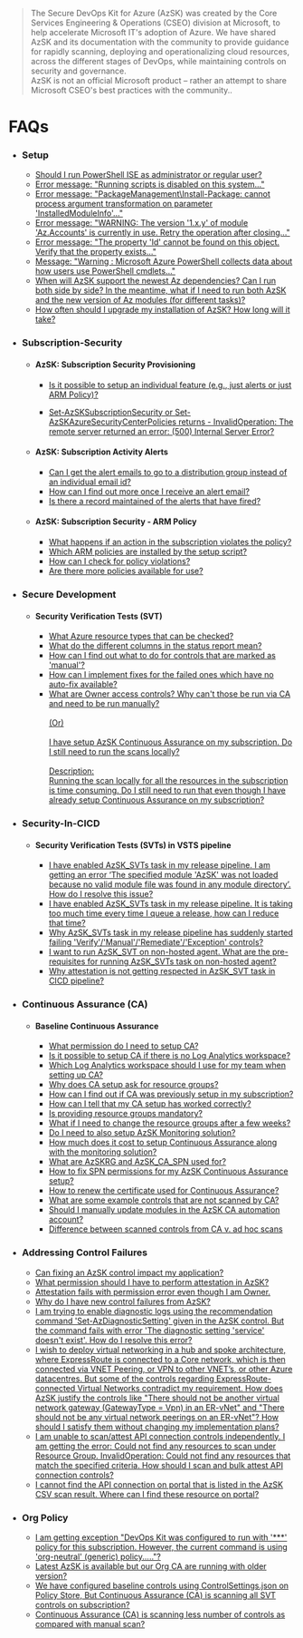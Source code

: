 > The Secure DevOps Kit for Azure (AzSK) was created by the Core Services Engineering & Operations (CSEO) division at Microsoft, to help accelerate Microsoft IT's adoption of Azure. We have shared AzSK and its documentation with the community to provide guidance for rapidly scanning, deploying and operationalizing cloud resources, across the different stages of DevOps, while maintaining controls on security and governance.
<br>AzSK is not an official Microsoft product – rather an attempt to share Microsoft CSEO's best practices with the community..
# FAQs

- ### Setup
  - [Should I run PowerShell ISE as administrator or regular user?](../00a-Setup/Readme.md#should-i-run-powershell-ise-as-administrator-or-regular-user)
  - [Error message: "Running scripts is disabled on this system..."](../00a-Setup/Readme.md#error-message-running-scripts-is-disabled-on-this-system)
  - [Error message: "PackageManagement\Install-Package: cannot process argument transformation on parameter 'InstalledModuleInfo'..."](../00a-Setup/Readme.md#error-message-packagemanagementinstall-package-cannot-process-argument-transformation-on-parameter-installedmoduleinfo)
  - [Error message: "WARNING: The version '1.x.y' of module 'Az.Accounts' is currently in use. Retry the operation after closing..."](../00a-Setup/Readme.md#error-message-warning-the-version-1xy-of-module-azaccounts-is-currently-in-use-retry-the-operation-after-closing)
  - [Error message: "The property 'Id' cannot be found on this object. Verify that the property exists..."](../00a-Setup/Readme.md#error-message-the-property-id-cannot-be-found-on-this-object-verify-that-the-property-exists)
  - [Message: "Warning : Microsoft Azure PowerShell collects data about how users use PowerShell cmdlets..."](../00a-Setup/Readme.md#message-warning--microsoft-azure-powershell-collects-data-about-how-users-use-powershell-cmdlets)
  - [When will AzSK support the newest Az dependencies? Can I run both side by side? In the meantime, what if I need to run both AzSK and the new version of Az modules (for different tasks)?](../00a-Setup/Readme.md#when-will-azsk-support-the-newest-az-dependencies-can-i-run-both-side-by-side-in-the-meantime-what-if-i-need-to-run-both-azsk-and-the-new-version-of-az-modules-for-different-tasks)
  - [How often should I upgrade my installation of AzSK? How long will it take?](../00a-Setup/Readme.md#how-often-should-i-upgrade-my-installation-of-azsk-how-long-will-it-take)
  
- ### Subscription-Security
  - #### AzSK: Subscription Security Provisioning
    - [Is it possible to setup an individual feature (e.g., just alerts or just ARM Policy)?](../01-Subscription-Security/Readme.md#is-it-possible-to-setup-an-individual-feature-eg-just-alerts-or-just-arm-policy)

    - [Set-AzSKSubscriptionSecurity  or Set-AzSKAzureSecurityCenterPolicies returns - InvalidOperation: The remote server returned an error: (500) Internal Server Error?](../01-Subscription-Security/Readme.md#set-azsksubscriptionsecurity--or-set-azskazuresecuritycenterpolicies-returns---invalidoperation-the-remote-server-returned-an-error-500-internal-server-error)


  - #### AzSK: Subscription Activity Alerts  
    - [Can I get the alert emails to go to a distribution group instead of an individual email id?](../01-Subscription-Security/Readme.md#can-i-get-the-alert-emails-to-go-to-a-distribution-group-instead-of-an-individual-email-id)
    - [How can I find out more once I receive an alert email?](../01-Subscription-Security/Readme.md#how-can-i-find-out-more-once-i-receive-an-alert-email)
    - [Is there a record maintained of the alerts that have fired?](../01-Subscription-Security/Readme.md#is-there-a-record-maintained-of-the-alerts-that-have-fired)
  - #### AzSK: Subscription Security - ARM Policy
    - [What happens if an action in the subscription violates the policy?](../01-Subscription-Security/Readme.md#what-happens-if-an-action-in-the-subscription-violates-the-policy)
    - [Which ARM policies are installed by the setup script?](../01-Subscription-Security/Readme.md#which-arm-policies-are-installed-by-the-setup-script)
    - [How can I check for policy violations?](../01-Subscription-Security/Readme.md#how-can-i-check-for-policy-violations)
    - [Are there more policies available for use?](../01-Subscription-Security/Readme.md#are-there-more-policies-available-for-use)
    
- ### Secure Development   
  - #### Security Verification Tests (SVT)
    - [What Azure resource types that can be checked?](../02-Secure-Development/Readme.md#what-azure-resource-types-that-can-be-checked)
    - [What do the different columns in the status report mean?](../02-Secure-Development/Readme.md#what-do-the-different-columns-in-the-status-report-mean)
    - [How can I find out what to do for controls that are marked as 'manual'?](../02-Secure-Development/Readme.md#how-can-i-find-out-what-to-do-for-controls-that-are-marked-as-manual)
    - [How can I implement fixes for the failed ones which have no auto-fix available?](../02-Secure-Development/Readme.md#how-can-i-implement-fixes-for-the-failed-ones-which-have-no-auto-fix-available)
    - [What are Owner access controls? Why can't those be run via CA and need to be run manually? <br><br> (Or) <br><br> I have setup AzSK Continuous Assurance on my subscription. Do I still need to run the scans locally? <br> <br> Description: <br> Running the scan locally for all the resources in the subscription is time consuming. Do I still need to run that even though I have already setup Continuous Assurance on my subscription?](../02-Secure-Development/Readme.md#what-are-owner-access-controls-why-cant-those-be-run-via-ca-and-need-to-be-run-manually---or--i-have-setup-azsk-continuous-assurance-on-my-subscription-do-i-still-need-to-run-the-scans-locally---description--running-the-scan-locally-for-all-the-resources-in-the-subscription-is-time-consuming-do-i-still-need-to-run-that-even-though-i-have-already-setup-continuous-assurance-on-my-subscription)

- ### Security-In-CICD  
  - #### Security Verification Tests (SVTs) in VSTS pipeline
    - [I have enabled AzSK_SVTs task in my release pipeline. I am getting an error ‘The specified module 'AzSK' was not loaded because no valid module file was found in any module directory’. How do I resolve this issue?](../03-Security-In-CICD/Readme.md#i-have-enabled-AzSK_svts-task-in-my-release-pipeline-i-am-getting-an-error-the-specified-module-AzSK-was-not-loaded-because-no-valid-module-file-was-found-in-any-module-directory-how-do-i-resolve-this-issue)
    - [I have enabled AzSK_SVTs task in my release pipeline. It is taking too much time every time I queue a release, how can I reduce that time?](../03-Security-In-CICD/Readme.md#i-have-enabled-AzSK_svts-task-in-my-release-pipeline-it-is-taking-too-much-time-every-time-i-queue-a-release-how-can-i-reduce-that-time)
    - [Why AzSK_SVTs task in my release pipeline has suddenly started failing 'Verify'/'Manual'/'Remediate'/'Exception' controls?](../03-Security-In-CICD/Readme.md#why-azsk_svts-task-in-my-release-pipeline-has-suddenly-started-failing-verifymanualremediateexception-controls)
    - [I want to run AzSK_SVT on non-hosted agent. What are the pre-requisites for running AzSK_SVTs task on non-hosted agent?](../03-Security-In-CICD/Readme.md#i-want-to-run-azsk_svt-on-non-hosted-agent-what-are-the-pre-requisites-for-running-azsk_svts-task-on-non-hosted-agent)
    - [Why attestation is not getting respected in AzSK_SVT task in CICD pipeline?](../03-Security-In-CICD/Readme.md#why-attestation-is-not-getting-respected-in-azsk_svt-task-in-cicd-pipeline)

- ### Continuous Assurance (CA)  
  - #### Baseline Continuous Assurance
    - [What permission do I need to setup CA?](../04-Continous-Assurance/Readme.md#what-permission-do-i-need-to-setup-ca)
    - [Is it possible to setup CA if there is no Log Analytics workspace?](../04-Continous-Assurance/Readme.md#is-it-possible-to-setup-ca-if-there-is-no-log-analytics-workspace)
    - [Which Log Analytics workspace should I use for my team when setting up CA?](../04-Continous-Assurance/Readme.md#which-log-analytics-workspace-should-i-use-for-my-team-when-setting-up-ca)
    - [Why does CA setup ask for resource groups?](../04-Continous-Assurance/Readme.md#why-does-ca-setup-ask-for-resource-groups)
    - [How can I find out if CA was previously setup in my subscription?](../04-Continous-Assurance/Readme.md#how-can-i-find-out-if-ca-was-previously-setup-in-my-subscription)
    - [How can I tell that my CA setup has worked correctly?](../04-Continous-Assurance/Readme.md#how-can-i-tell-that-my-ca-setup-has-worked-correctly)
    - [Is providing resource groups mandatory?](../04-Continous-Assurance/Readme.md#is-providing-resource-groups-mandatory)
    - [What if I need to change the resource groups after a few weeks?](../04-Continous-Assurance/Readme.md#what-if-i-need-to-change-the-resource-groups-after-a-few-weeks)
    - [Do I need to also setup AzSK Monitoring solution?](../04-Continous-Assurance/Readme.md#do-i-need-to-also-setup-azsk-monitoring-solution)
    - [How much does it cost to setup Continuous Assurance along with the monitoring solution?](../04-Continous-Assurance/Readme.md#how-much-does-it-cost-to-setup-continuous-assurance-along-with-the-monitoring-solution)
    - [What are AzSKRG and AzSK_CA_SPN used for?](../04-Continous-Assurance/Readme.md#what-are-azskrg-and-azsk_ca_spn-used-for)
    - [How to fix SPN permissions for my AzSK Continuous Assurance setup?](../04-Continous-Assurance/Readme.md#how-to-fix-spn-permissions-for-my-azsk-continuous-assurance-setup)
    - [How to renew the certificate used for Continuous Assurance?](../04-Continous-Assurance/Readme.md#how-to-renew-the-certificate-used-for-continuous-assurance)
    - [What are some example controls that are not scanned by CA?](../04-Continous-Assurance/Readme.md#what-are-some-example-controls-that-are-not-scanned-by-ca)
    - [Should I manually update modules in the AzSK CA automation account?](../04-Continous-Assurance/Readme.md#should-i-manually-update-modules-in-the-azsk-ca-automation-account)
    - [Difference between scanned controls from CA v. ad hoc scans](../04-Continous-Assurance/Readme.md#difference-between-scanned-controls-from-ca-v-ad-hoc-scans)

- ### Addressing Control Failures
    - [Can fixing an AzSK control impact my application?](../00c-Addressing-Control-Failures/Readme.md#can-fixing-an-azsk-control-impact-my-application)
    - [What permission should I have to perform attestation in AzSK?](../00c-Addressing-Control-Failures/Readme.md#what-permission-should-i-have-to-perform-attestation-in-azsk)
    - [Attestation fails with permission error even though I am Owner.](../00c-Addressing-Control-Failures/Readme.md#attestation-fails-with-permission-error-even-though-i-am-owner)
    - [Why do I have new control failures from AzSK?](../00c-Addressing-Control-Failures/Readme.md#why-do-i-have-new-control-failures-from-azsk)
    - [I am trying to enable diagnostic logs using the recommendation command 'Set-AzDiagnosticSetting' given in the AzSK control. But the command fails with error 'The diagnostic setting 'service' doesn't exist'. How do I resolve this error?](../00c-Addressing-Control-Failures/Readme.md#i-am-trying-to-enable-diagnostic-logs-using-the-recommendation-command-set-azurermdiagnosticsetting-given-in-the-azsk-control-but-the-command-fails-with-error-the-diagnostic-setting-service-doesnt-exist-how-do-i-resolve-this-error)
    - [I wish to deploy virtual networking in a hub and spoke architecture, where ExpressRoute is connected to a Core network, which is then connected via VNET Peering, or VPN to other VNET’s, or other Azure datacentres. But some of the controls regarding ExpressRoute-connected Virtual Networks contradict my requirement. How does AzSK justify the controls like "There should not be another virtual network gateway (GatewayType = Vpn) in an ER-vNet" and "There should not be any virtual network peerings on an ER-vNet"? How should I satisfy them without changing my implementation plans?](../00c-Addressing-Control-Failures#i-wish-to-deploy-virtual-networking-in-a-hub-and-spoke-architecture-where-expressroute-is-connected-to-a-core-network-which-is-then-connected-via-vnet-peering-or-vpn-to-other-vnets-or-other-azure-datacentres-but-some-of-the-controls-regarding-expressroute-connected-virtual-networks-contradict-my-requirement-how-does-azsk-justify-the-controls-like-there-should-not-be-another-virtual-network-gateway-gatewaytype--vpn-in-an-er-vnet-and-there-should-not-be-any-virtual-network-peerings-on-an-er-vnet-how-should-i-satisfy-them-without-changing-my-implementation-plans)
    - [I am unable to scan/attest API connection controls independently. I am getting the error: Could not find any resources to scan under Resource Group. InvalidOperation: Could not find any resources that match the specified criteria. How should I scan and bulk attest API connection controls?](../00c-Addressing-Control-Failures/Readme.md#i-am-unable-to-scanattest-api-connection-controls-independently-i-am-getting-the-error-could-not-find-any-resources-to-scan-under-resource-group-invalidoperation-could-not-find-any-resources-that-match-the-specified-criteria-how-should-i-scan-and-bulk-attest-api-connection-controls)
    - [I cannot find the API connection on portal that is listed in the AzSK CSV scan result. Where can I find these resource on portal?](../00c-Addressing-Control-Failures/Readme.md#i-cannot-find-the-api-connection-on-portal-that-is-listed-in-the-azsk-csv-scan-result-where-can-i-find-these-resource-on-portal)


- ### Org Policy
    - [I am getting exception "DevOps Kit was configured to run with '***' policy for this subscription. However, the current command is using 'org-neutral' (generic) policy....."?](../07-Customizing-AzSK-for-your-Org/Readme.md#i-am-getting-exception-devops-kit-was-configured-to-run-with--policy-for-this-subscription-however-the-current-command-is-using-org-neutral-generic-policy-please-contact-your-organization-policy-owner-microsoftcom-for-correcting-the-policy-setup)
    - [Latest AzSK is available but our Org CA are running with older version?](../07-Customizing-AzSK-for-your-Org/Readme.md#latest-azsk-is-available-but-our-org-ca-are-running-with-older-version)
    - [We have configured baseline controls using ControlSettings.json on Policy Store, But Continuous Assurance (CA) is scanning all SVT controls on subscription?](../07-Customizing-AzSK-for-your-Org/Readme.md#we-have-configured-baseline-controls-using-controlsettingsjson-on-policy-store-but-continuous-assurance-ca-is-scanning-all-svt-controls-on-subscription)
    - [Continuous Assurance (CA) is scanning less number of controls as compared with manual scan?](../07-Customizing-AzSK-for-your-Org/Readme.md#continuous-assurance-ca-is-scanning-less-number-of-controls-as-compared-with-manual-scan)
      
